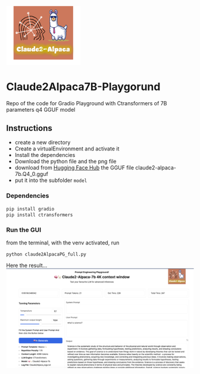 <img src="https://github.com/fabiomatricardi/Claude2Alpaca7B-Playgorund/raw/main/claude2alpaca_logo.png" width=200>

# Claude2Alpaca7B-Playgorund
Repo of the code for Gradio Playground with Ctransformers of 7B parameters q4 GGUF model

## Instructions
- create a new directory
- Create a virtualEnvironment and activate it
- Install the dependencies
- Download the python file and the png file
- download from [Hugging Face Hub](https://huggingface.co/TheBloke/claude2-alpaca-7B-GGUF) the GGUF file claude2-alpaca-7b.Q4_0.gguf
- put it into the subfolder `model`

### Dependencies
```
pip install gradio
pip install ctransformers
```
### Run the GUI
from the terminal, with the venv activated, run
```
python claude2AlpacaPG_full.py
```


Here the result...<br>
<img src="https://github.com/fabiomatricardi/Claude2Alpaca7B-Playgorund/raw/main/Claude2alpaca.png" width=900>
